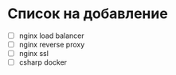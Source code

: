 # Список на добавление

- [ ] nginx load balancer
- [ ] nginx reverse proxy
- [ ] nginx ssl
- [ ] csharp docker
